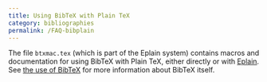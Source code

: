```yaml
---
title: Using BibTeX with Plain TeX
category: bibliographies
permalink: /FAQ-bibplain
---
```


The file `btxmac.tex` (which is part of the Eplain system)
contains macros and documentation for using BibTeX with
Plain TeX, either directly or with [Eplain](FAQ-eplain).  See
[the use of BibTeX](FAQ-BibTeXing) for more
information about BibTeX itself.

